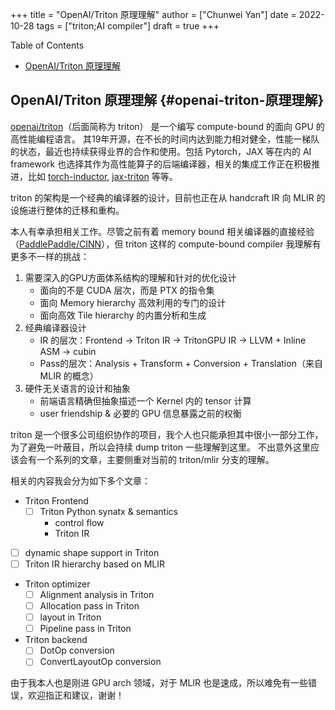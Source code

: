 +++
title = "OpenAI/Triton 原理理解"
author = ["Chunwei Yan"]
date = 2022-10-28
tags = ["triton;AI compiler"]
draft = true
+++

<div class="ox-hugo-toc toc">

<div class="heading">Table of Contents</div>

- [OpenAI/Triton 原理理解](#openai-triton-原理理解)

</div>
<!--endtoc-->


## OpenAI/Triton 原理理解 {#openai-triton-原理理解}

[openai/triton](https://github.com/openai/triton)（后面简称为 triton） 是一个编写 compute-bound 的面向 GPU 的高性能编程语言。
其19年开源，在不长的时间内达到能力相对健全，性能一梯队的状态，最近也持续获得业界的合作和使用。包括 Pytorch，JAX 等在内的 AI framework 也选择其作为高性能算子的后端编译器，相关的集成工作正在积极推进，比如 [torch-inductor](https://dev-discuss.pytorch.org/t/torchinductor-a-pytorch-native-compiler-with-define-by-run-ir-and-symbolic-shapes/747), [jax-triton](https://github.com/jax-ml/jax-triton) 等等。

triton 的架构是一个经典的编译器的设计，目前也正在从 handcraft IR 向 MLIR 的设施进行整体的迁移和重构。

本人有幸承担相关工作。尽管之前有着 memory bound 相关编译器的直接经验（[PaddlePaddle/CINN](https://github.com/PaddlePaddle/CINN)），但 triton 这样的 compute-bound compiler 我理解有更多不一样的挑战：

1.  需要深入的GPU方面体系结构的理解和针对的优化设计
    -   面向的不是 CUDA 层次，而是 PTX 的指令集
    -   面向 Memory hierarchy 高效利用的专门的设计
    -   面向高效 Tile hierarchy 的内置分析和生成
2.  经典编译器设计
    -   IR 的层次：Frontend -&gt; Triton IR -&gt; TritonGPU IR -&gt; LLVM + Inline ASM -&gt; cubin
    -   Pass的层次：Analysis + Transform + Conversion + Translation（来自 MLIR 的概念）
3.  硬件无关语言的设计和抽象
    -   前端语言精确但抽象描述一个 Kernel 内的 tensor 计算
    -   user friendship &amp; 必要的 GPU 信息暴露之前的权衡

triton 是一个很多公司组织协作的项目，我个人也只能承担其中很小一部分工作，为了避免一叶蔽目，所以会持续 dump triton 一些理解到这里。
不出意外这里应该会有一个系列的文章，主要侧重对当前的 triton/mlir 分支的理解。

相关的内容我会分为如下多个文章：

-   Triton Frontend
    -   [ ] Triton Python synatx &amp; semantics
        -   control flow
        -   Triton IR
-   [ ] dynamic shape support in Triton
-   [ ] Triton IR hierarchy based on MLIR
-   Triton optimizer
    -   [ ] Alignment analysis in Triton
    -   [ ] Allocation pass in Triton
    -   [ ] layout in Triton
    -   [ ] Pipeline pass in Triton
-   Triton backend
    -   [ ] DotOp conversion
    -   [ ] ConvertLayoutOp conversion

由于我本人也是刚进 GPU arch 领域，对于 MLIR 也是速成，所以难免有一些错误，欢迎指正和建议，谢谢！
